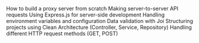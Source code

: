 How to build a proxy server from scratch
Making server-to-server API requests
Using Express.js for server-side development
Handling environment variables and configuration
Data validation with Joi
Structuring projects using Clean Architecture (Controller, Service, Repository)
Handling different HTTP request methods (GET, POST)